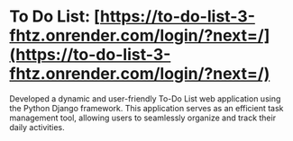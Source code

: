# To Do List: [https://to-do-list-3-fhtz.onrender.com/login/?next=/](https://to-do-list-3-fhtz.onrender.com/login/?next=/)

Developed a dynamic and user-friendly To-Do List web application using the Python Django framework. This application serves as an efficient task management tool, allowing users to seamlessly organize and track their daily activities.

